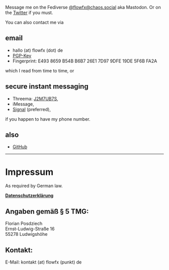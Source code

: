 <!-- 
.. title: Contact
.. slug: contact
.. date: 2015-08-01
.. tags: 
.. category: 
.. link: 
.. description: 
.. type: text
-->

Message me on the Fediverse [@flowfx@chaos.social](https://chaos.social/@flowfx) aka Mastodon. Or on the [Twitter](https://twitter.com/flowfx_) if you must.

You can also contact me via

## email

  * hallo (at) <span style="display: none">don't spam me</span> flowfx (dot) <span style="display: none">really, please don't</span> de
  * [PGP-Key](/static/5F6BFA2A.asc)
  * Fingerprint: E493 8659 B54B B6B7 26E1 7D97 9DFE 19DE 5F6B FA2A

which I read from time to time, or

## secure instant messaging

  * Threema: [J2M7UB7S](threema://add?id=J2M7UB7S),
  * iMessage,
  * [Signal](https://whispersystems.org/) (preferred),

if you happen to have my phone number.

## also

* [GitHub](https://github.com/flowfx/)


****

<a name="impressum"></a>
# Impressum

As required by German law.

**[Datenschutzerklärung](link://slug/datenschutz)**

## Angaben gemäß § 5 TMG:

Florian Posdziech  
Ernst-Ludwig-Straße 16  
55278 Ludwigshöhe

## Kontakt:

E-Mail:
kontakt (at) <span style="display: none">don't spam me</span> flowfx (punkt) <span style="display: none">really, please don't</span> de<br>
